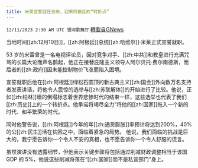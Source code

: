 ```yaml
---
title: 米莱宣誓就任总统，迎来阿根廷的“转折点”
---
```

`12/11/2023 2:30 AM UTC 银河歌舞厅` [轉載自GNews](https://gnews.org/articles/2094496)

当地时间[[zh:12月10日]]，[[zh:阿根廷]]总统[[zh:哈维尔]]·米莱正式宣誓就职。

53 岁的米雷曾是一名电视评论员，因对竞争对手、[[zh:中共]]和教皇进行充满咒骂的长篇大论而声名鹊起，他正在接替庇隆主义领导人阿尔贝托·费尔南德斯，而后者的[[zh:政府]]因未能控制物价飞涨而陷入困境。

宣誓就职后他在[[zh:阿根廷]]绿松石圆顶的新古典主义[[zh:国会]]外向数万名支持者发表讲话，将他令人震惊的选举与[[zh:苏联解体]]的开始进行了比较。他说，正如[[zh:柏林]]墙的倒塌标志着世界悲惨时代的结束一样，这些选举也代表了我们[[zh:历史]]上的一个转折点。他承诺将竭尽全力”将他的[[zh:国家]]拖入一个新的时代、和平繁荣的时代。

同时他警告说，[[zh:阿根廷]]今年的年[[zh:通货膨胀]]率预计将达到200%，40% 的公[[zh:民生]]活在贫困之中，面临着紧急的局势。 他说，我们面临的挑战是巨大的，我宁愿告诉你一个令人不安的真相，也不愿告诉你一个令人舒服的谎言。

虽然演讲没有透露细节，但他表示关键步骤将包括通过削减财政调整相当于该国GDP 的 5%，他说这些削减将落在“[[zh:国家]]而不是私营部门”身上。

